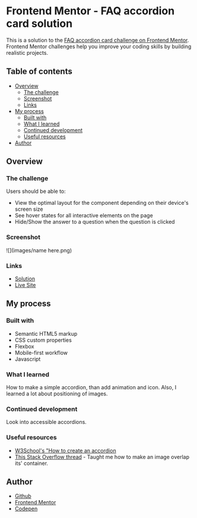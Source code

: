 # Frontend Mentor - FAQ accordion card solution

This is a solution to the [FAQ accordion card challenge on Frontend Mentor](https://www.frontendmentor.io/challenges/faq-accordion-card-XlyjD0Oam). Frontend Mentor challenges help you improve your coding skills by building realistic projects. 

## Table of contents

- [Overview](#overview)
  - [The challenge](#the-challenge)
  - [Screenshot](#screenshot)
  - [Links](#links)
- [My process](#my-process)
  - [Built with](#built-with)
  - [What I learned](#what-i-learned)
  - [Continued development](#continued-development)
  - [Useful resources](#useful-resources)
- [Author](#author)

## Overview

### The challenge

Users should be able to:

- View the optimal layout for the component depending on their device's screen size
- See hover states for all interactive elements on the page
- Hide/Show the answer to a question when the question is clicked

### Screenshot

![](images/name here.png)

### Links

- [Solution](https://github.com/je-jo/faq-accordion-card)
- [Live Site](https://je-jo.github.io/faq-accordion-card/)

## My process

### Built with

- Semantic HTML5 markup
- CSS custom properties
- Flexbox
- Mobile-first workflow
- Javascript

### What I learned

How to make a simple accordion, than add animation and icon. Also, I learned a lot about positioning of images.

### Continued development

Look into accessible accordions.

### Useful resources

- [W3School's "How to create an accordion](https://www.w3schools.com/howto/howto_js_accordion.asp)
- [This Stack Overflow thread](https://stackoverflow.com/questions/52186084/css-make-background-image-overlap-container) - Taught me how to make an image overlap its' container.

## Author

- [Github](https://github.com/je-jo)
- [Frontend Mentor](https://www.frontendmentor.io/profile/je-jo)
- [Codepen](https://codepen.io/je-jo)